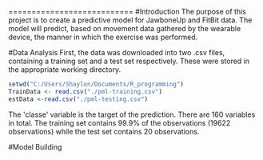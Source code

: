 
===========================
#Introduction
The purpose of this project is to create a predictive model for JawboneUp and FitBit data. The model will predict, based on movement data gathered by the wearable device, the manner in which the exercise was performed. 

#Data Analysis
First, the data was downloaded into two .csv files, containing a training set and a test set respectively. These were stored in the appropriate working directory. 
```r
setwd("C:/Users/Shaylon/Documents/R_programming")
TrainData <- read.csv("./pml-training.csv")
estData <-read.csv("./pml-testing.csv")
```
The 'classe' variable is the target of the prediction. There are 160 variables in total. 
The training set contains 99.9% of the observations (19622 observations) while the test set contains 20 observations. 

#Model Building
